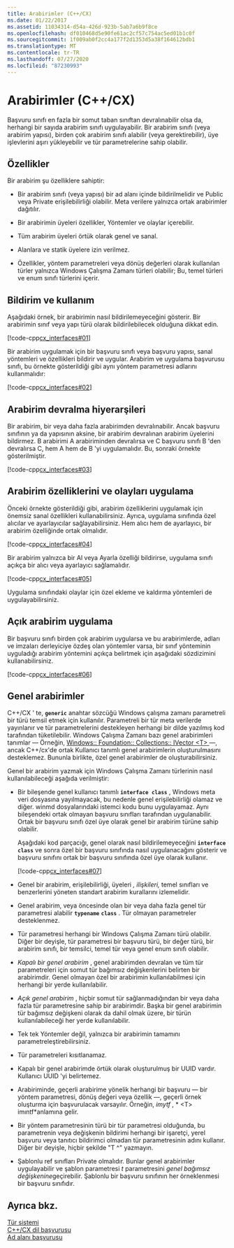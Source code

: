 ```yaml
---
title: Arabirimler (C++/CX)
ms.date: 01/22/2017
ms.assetid: 11034314-d54a-426d-923b-5ab7a6b9f8ce
ms.openlocfilehash: df010468d5e90fe61ac2cf57c754ac5ed01b1c0f
ms.sourcegitcommit: 1f009ab0f2cc4a177f2d1353d5a38f164612bdb1
ms.translationtype: MT
ms.contentlocale: tr-TR
ms.lasthandoff: 07/27/2020
ms.locfileid: "87230993"
---
```

# <a name="interfaces-ccx"></a>Arabirimler (C++/CX)

Başvuru sınıfı en fazla bir somut taban sınıftan devralınabilir olsa da, herhangi bir sayıda arabirim sınıfı uygulayabilir. Bir arabirim sınıfı (veya arabirim yapısı), birden çok arabirim sınıfı alabilir (veya gerektirebilir), üye işlevlerini aşırı yükleyebilir ve tür parametrelerine sahip olabilir.

## <a name="characteristics"></a>Özellikler

Bir arabirim şu özelliklere sahiptir:

- Bir arabirim sınıfı (veya yapısı) bir ad alanı içinde bildirilmelidir ve Public veya Private erişilebilirliği olabilir. Meta verilere yalnızca ortak arabirimler dağıtılır.

- Bir arabirimin üyeleri özellikler, Yöntemler ve olaylar içerebilir.

- Tüm arabirim üyeleri örtük olarak genel ve sanal.

- Alanlara ve statik üyelere izin verilmez.

- Özellikler, yöntem parametreleri veya dönüş değerleri olarak kullanılan türler yalnızca Windows Çalışma Zamanı türleri olabilir; Bu, temel türleri ve enum sınıfı türlerini içerir.

## <a name="declaration-and-usage"></a>Bildirim ve kullanım

Aşağıdaki örnek, bir arabirimin nasıl bildirilemeyeceğini gösterir. Bir arabirimin sınıf veya yapı türü olarak bildirilebilecek olduğuna dikkat edin.

[!code-cpp[cx_interfaces#01](../cppcx/codesnippet/CPP/interfacestest/class1.h#01)]

Bir arabirim uygulamak için bir başvuru sınıfı veya başvuru yapısı, sanal yöntemleri ve özellikleri bildirir ve uygular. Arabirim ve uygulama başvurusu sınıfı, bu örnekte gösterildiği gibi aynı yöntem parametresi adlarını kullanmalıdır:

[!code-cpp[cx_interfaces#02](../cppcx/codesnippet/CPP/interfacestest/class1.h#02)]

## <a name="interface-inheritance-hierarchies"></a>Arabirim devralma hiyerarşileri

Bir arabirim, bir veya daha fazla arabirimden devralınabilir. Ancak başvuru sınıfının ya da yapısının aksine, bir arabirim devralınan arabirim üyelerini bildirmez. B arabirimi A arabiriminden devralırsa ve C başvuru sınıfı B 'den devralırsa C, hem A hem de B 'yi uygulamalıdır. Bu, sonraki örnekte gösterilmiştir.

[!code-cpp[cx_interfaces#03](../cppcx/codesnippet/CPP/interfacestest/class1.h#03)]

## <a name="implementing-interface-properties-and-events"></a>Arabirim özelliklerini ve olayları uygulama

Önceki örnekte gösterildiği gibi, arabirim özelliklerini uygulamak için önemsiz sanal özellikleri kullanabilirsiniz. Ayrıca, uygulama sınıfında özel alıcılar ve ayarlayıcılar sağlayabilirsiniz.  Hem alıcı hem de ayarlayıcı, bir arabirim özelliğinde ortak olmalıdır.

[!code-cpp[cx_interfaces#04](../cppcx/codesnippet/CPP/interfacestest/class1.h#04)]

Bir arabirim yalnızca bir Al veya Ayarla özelliği bildirirse, uygulama sınıfı açıkça bir alıcı veya ayarlayıcı sağlamalıdır.

[!code-cpp[cx_interfaces#05](../cppcx/codesnippet/CPP/interfacestest/class1.h#05)]

Uygulama sınıfındaki olaylar için özel ekleme ve kaldırma yöntemleri de uygulayabilirsiniz.

## <a name="explicit-interface-implementation"></a>Açık arabirim uygulama

Bir başvuru sınıfı birden çok arabirim uygularsa ve bu arabirimlerde, adları ve imzaları derleyiciye özdeş olan yöntemler varsa, bir sınıf yönteminin uyguladığı arabirim yöntemini açıkça belirtmek için aşağıdaki sözdizimini kullanabilirsiniz.

[!code-cpp[cx_interfaces#06](../cppcx/codesnippet/CPP/interfacestest/class1.h#06)]

## <a name="generic-interfaces"></a>Genel arabirimler

C++/CX ' te, **`generic`** anahtar sözcüğü Windows çalışma zamanı parametreli bir türü temsil etmek için kullanılır. Parametreli bir tür meta verilerde yayınlanır ve tür parametrelerini destekleyen herhangi bir dilde yazılmış kod tarafından tüketilebilir. Windows Çalışma Zamanı bazı genel arabirimleri tanımlar — Örneğin, [Windows:: Foundation:: Collections:: IVector \<T> ](/uwp/api/windows.foundation.collections.ivector-1)—, ancak C++/cx'de ortak Kullanıcı tanımlı genel arabirimlerin oluşturulmasını desteklemez. Bununla birlikte, özel genel arabirimler de oluşturabilirsiniz.

Genel bir arabirim yazmak için Windows Çalışma Zamanı türlerinin nasıl kullanılabileceği aşağıda verilmiştir:

- Bir bileşende genel kullanıcı tanımlı **`interface class`** , Windows meta veri dosyasına yayılmayacak, bu nedenle genel erişilebilirliği olamaz ve diğer. winmd dosyalarındaki istemci kodu bunu uygulayamaz. Aynı bileşendeki ortak olmayan başvuru sınıfları tarafından uygulanabilir. Ortak bir başvuru sınıfı özel üye olarak genel bir arabirim türüne sahip olabilir.

   Aşağıdaki kod parçacığı, genel olarak nasıl bildirilemeyeceğini **`interface class`** ve sonra özel bir başvuru sınıfında nasıl uygulanacağını gösterir ve başvuru sınıfını ortak bir başvuru sınıfında özel üye olarak kullanır.

   [!code-cpp[cx_interfaces#07](../cppcx/codesnippet/CPP/interfacestest/class1.h#07)]

- Genel bir arabirim, erişilebilirliği, üyeleri *, ilişkileri,* temel sınıfları ve benzerlerini yöneten standart arabirim kurallarını izlemelidir.

- Genel arabirim, veya öncesinde olan bir veya daha fazla genel tür parametresi alabilir **`typename`** **`class`** . Tür olmayan parametreler desteklenmez.

- Tür parametresi herhangi bir Windows Çalışma Zamanı türü olabilir. Diğer bir deyişle, tür parametresi bir başvuru türü, bir değer türü, bir arabirim sınıfı, bir temsilci, temel tür veya genel enum sınıfı olabilir.

- *Kapalı bir genel arabirim* , genel arabirimden devralan ve tüm tür parametreleri için somut tür bağımsız değişkenlerini belirten bir arabirimdir. Genel olmayan özel bir arabirimin kullanılabilmesi için herhangi bir yerde kullanılabilir.

- *Açık genel arabirim* , hiçbir somut tür sağlanmadığından bir veya daha fazla tür parametresine sahip bir arabirimdir. Başka bir genel arabirimin tür bağımsız değişkeni olarak da dahil olmak üzere, bir türün kullanılabileceği her yerde kullanılabilir.

- Tek tek Yöntemler değil, yalnızca bir arabirimin tamamını parametreleştirebilirsiniz.

- Tür parametreleri kısıtlanamaz.

- Kapalı bir genel arabirimde örtük olarak oluşturulmuş bir UUID vardır. Kullanıcı UUID 'yi belirtemez.

- Arabiriminde, geçerli arabirime yönelik herhangi bir başvuru — bir yöntem parametresi, dönüş değeri veya özellik —, geçerli örnek oluşturma için başvurulacak varsayılır. Örneğin, *imytf* , * \<T> imıntf*anlamına gelir.

- Bir yöntem parametresinin türü bir tür parametresi olduğunda, bu parametrenin veya değişkenin bildirimi herhangi bir işaretçi, yerel başvuru veya tanıtıcı bildirimci olmadan tür parametresinin adını kullanır. Diğer bir deyişle, hiçbir şekilde "T ^" yazmayın.

- Şablonlu ref sınıfları Private olmalıdır. Bunlar genel arabirimler uygulayabilir ve şablon parametresi *t* parametresini *genel bağımsız değişkenine*geçirebilir. Şablonlu bir başvuru sınıfının her örneklenmesi bir başvuru sınıfıdır.

## <a name="see-also"></a>Ayrıca bkz.

[Tür sistemi](../cppcx/type-system-c-cx.md)<br/>
[C++/CX dil başvurusu](../cppcx/visual-c-language-reference-c-cx.md)<br/>
[Ad alanı başvurusu](../cppcx/namespaces-reference-c-cx.md)
